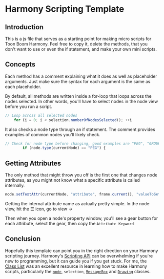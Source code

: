 # Harmony Scripting Template



## Introduction

This is a js file that serves as a starting point for making micro scripts for Toon Boom Harmony. Feel free to copy it, delete the methods, that you don't want to use or even the if statement, and make your own mini scripts.

## Concepts

Each method has a comment explaining what it does as well as placeholder arguments. Just make sure the syntax for each argument is the same as each placeholder.

By default, all methods are written inside a for-loop that loops across the nodes selected. In other words, you'll have to select nodes in the node view before you run a script. 

```js
// Loop across all selected nodes
    for (i = 0; i < selection.numberOfNodesSelected(); ++i
```

It also checks a node type through an if statement. The comment provides examples of common nodes you'll likely check. 

```js
// Check for node type before changing, good examples are "PEG", "GROUP", and "READ" for drawings(elements)
        if (node.type(currentNode) == "PEG") {
```



## Getting Attributes

The only method that might throw you off is the first one that changes node attributes, as you might not know what a specific attribute is called internally.

```js
node.setTextAttr(currentNode, "attribute", frame.current(), "valueToSetTo");
```

Getting the internal attribute name as actually pretty simple. In the node view, hit the ☰ icon, go to view -> 

<Replace with gif>

Then when you open a node's property window, you'll see a gear button for each attribute, select the gear, then copy the `Attribute Keyword`

<Replace with gif>



## Conclusion

Hopefully this template can point you in the right direction on your Harmony scripting journey. Harmony's [Scripting API](https://docs.toonboom.com/help/harmony-24/scripting/script/index.html) can be overwhelming if you're new to programming, but it can guide you if you get stuck. For me, the [Class List](https://docs.toonboom.com/help/harmony-24/scripting/script/annotated.html) was an excellent resource in learning how to make Harmony scripts, particularly the [`node`](https://docs.toonboom.com/help/harmony-24/scripting/script/classnode.html), `selection`, [`MessageBox`](https://docs.toonboom.com/help/harmony-24/scripting/script/classMessageBox.html) and [`Drawing`](https://docs.toonboom.com/help/harmony-24/scripting/script/classDrawing.html) classes.
